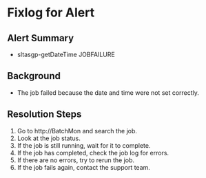 # Fixlog for Alert

## Alert Summary
* sltasgp-getDateTime JOBFAILURE

## Background
* The job failed because the date and time were not set correctly.

## Resolution Steps
1. Go to http://BatchMon and search the job. 
2. Look at the job status.
3. If the job is still running, wait for it to complete.
4. If the job has completed, check the job log for errors.
5. If there are no errors, try to rerun the job.
6. If the job fails again, contact the support team.